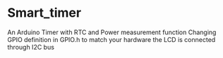 # Smart_timer
An Arduino Timer with RTC and Power measurement function
Changing GPIO definition in GPIO.h to match your hardware
the LCD is connected through I2C bus
